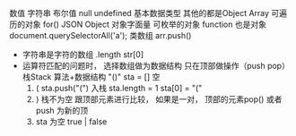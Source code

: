 数值 字符串 布尔值 null undefined  基本数据类型 
其他的都是Object   Array 可遍历的对象 for()
JSON Object 对象字面量 可枚举的对象 
function 也是对象  
document.querySelectorAll('a'); 类数组 
arr.push() 
- 字符串是字符的数组 
  .length str[0]
- 运算符匹配的问题时， 选择数组做为数据结构
  只在顶部做操作（push pop） 栈Stack 
  算法+数据结构 "()"
  sta  = [] 空   
  1. ( sta.push("(") 入栈  sta.length = 1 sta[0] = "("
  2. ) 栈不为空 跟顶部元素进行比较， 如果是一对，
  顶部的元素pop() 
  或者 push 为新的顶 
  3. sta 为空 true  | false 
